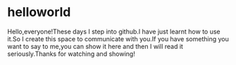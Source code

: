 # helloworld
Hello,everyone!These days I step into github.I have just learnt how to use it.So I create this space to communicate with you.If you have something you want to say to me,you can show it here and then I will read it seriously.Thanks for watching and showing!
